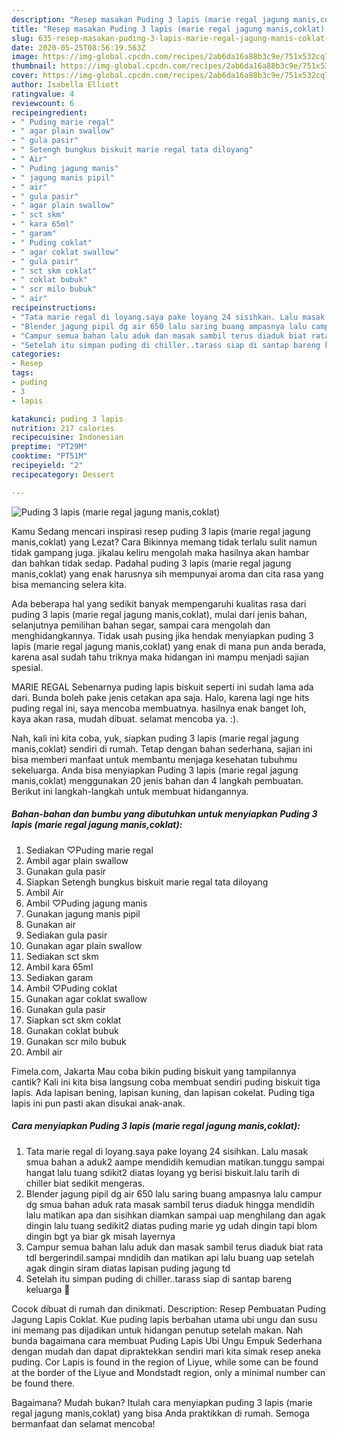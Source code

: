 ```yaml
---
description: "Resep masakan Puding 3 lapis (marie regal jagung manis,coklat) | Cara Masak Puding 3 lapis (marie regal jagung manis,coklat) Yang Enak Banget"
title: "Resep masakan Puding 3 lapis (marie regal jagung manis,coklat) | Cara Masak Puding 3 lapis (marie regal jagung manis,coklat) Yang Enak Banget"
slug: 635-resep-masakan-puding-3-lapis-marie-regal-jagung-manis-coklat-cara-masak-puding-3-lapis-marie-regal-jagung-manis-coklat-yang-enak-banget
date: 2020-05-25T08:56:19.563Z
image: https://img-global.cpcdn.com/recipes/2ab6da16a88b3c9e/751x532cq70/puding-3-lapis-marie-regal-jagung-maniscoklat-foto-resep-utama.jpg
thumbnail: https://img-global.cpcdn.com/recipes/2ab6da16a88b3c9e/751x532cq70/puding-3-lapis-marie-regal-jagung-maniscoklat-foto-resep-utama.jpg
cover: https://img-global.cpcdn.com/recipes/2ab6da16a88b3c9e/751x532cq70/puding-3-lapis-marie-regal-jagung-maniscoklat-foto-resep-utama.jpg
author: Isabella Elliott
ratingvalue: 4
reviewcount: 6
recipeingredient:
- " Puding marie regal"
- " agar plain swallow"
- " gula pasir"
- " Setengh bungkus biskuit marie regal tata diloyang"
- " Air"
- " Puding jagung manis"
- " jagung manis pipil"
- " air"
- " gula pasir"
- " agar plain swallow"
- " sct skm"
- " kara 65ml"
- " garam"
- " Puding coklat"
- " agar coklat swallow"
- " gula pasir"
- " sct skm coklat"
- " coklat bubuk"
- " scr milo bubuk"
- " air"
recipeinstructions:
- "Tata marie regal di loyang.saya pake loyang 24 sisihkan. Lalu masak smua bahan a aduk2 aampe mendidih kemudian matikan.tunggu sampai hangat lalu tuang sdikit2 diatas loyang yg berisi biskuit.lalu tarih di chiller biat sedikit mengeras."
- "Blender jagung pipil dg air 650 lalu saring buang ampasnya lalu campur dg smua bahan aduk rata masak sambil terus diaduk hingga mendidih lalu matikan apa dan sisihkan diamkan sampai uap menghilang dan agak dingin lalu tuang sedikit2 diatas puding marie yg udah dingin tapi blom dingin bgt ya biar gk misah layernya"
- "Campur semua bahan lalu aduk dan masak sambil terus diaduk biat rata tdl bergerindil.sampai mndidih dan matikan api lalu buang uap setelah agak dingin siram diatas lapisan puding jagung td"
- "Setelah itu simpan puding di chiller..tarass siap di santap bareng keluarga 🥰"
categories:
- Resep
tags:
- puding
- 3
- lapis

katakunci: puding 3 lapis 
nutrition: 217 calories
recipecuisine: Indonesian
preptime: "PT29M"
cooktime: "PT51M"
recipeyield: "2"
recipecategory: Dessert

---
```



![Puding 3 lapis (marie regal jagung manis,coklat)](https://img-global.cpcdn.com/recipes/2ab6da16a88b3c9e/751x532cq70/puding-3-lapis-marie-regal-jagung-maniscoklat-foto-resep-utama.jpg)

Kamu Sedang mencari inspirasi resep puding 3 lapis (marie regal jagung manis,coklat) yang Lezat? Cara Bikinnya memang tidak terlalu sulit namun tidak gampang juga. jikalau keliru mengolah maka hasilnya akan hambar dan bahkan tidak sedap. Padahal puding 3 lapis (marie regal jagung manis,coklat) yang enak harusnya sih mempunyai aroma dan cita rasa yang bisa memancing selera kita.

Ada beberapa hal yang sedikit banyak mempengaruhi kualitas rasa dari puding 3 lapis (marie regal jagung manis,coklat), mulai dari jenis bahan, selanjutnya pemilihan bahan segar, sampai cara mengolah dan menghidangkannya. Tidak usah pusing jika hendak menyiapkan puding 3 lapis (marie regal jagung manis,coklat) yang enak di mana pun anda berada, karena asal sudah tahu triknya maka hidangan ini mampu menjadi sajian spesial.

MARIE REGAL Sebenarnya puding lapis biskuit seperti ini sudah lama ada dari. Bunda boleh pake jenis cetakan apa saja. Halo, karena lagi nge hits puding regal ini, saya mencoba membuatnya. hasilnya enak banget loh, kaya akan rasa, mudah dibuat. selamat mencoba ya. :).


Nah, kali ini kita coba, yuk, siapkan puding 3 lapis (marie regal jagung manis,coklat) sendiri di rumah. Tetap dengan bahan sederhana, sajian ini bisa memberi manfaat untuk membantu menjaga kesehatan tubuhmu sekeluarga. Anda bisa menyiapkan Puding 3 lapis (marie regal jagung manis,coklat) menggunakan 20 jenis bahan dan 4 langkah pembuatan. Berikut ini langkah-langkah untuk membuat hidangannya.

<!--inarticleads1-->

##### Bahan-bahan dan bumbu yang dibutuhkan untuk menyiapkan Puding 3 lapis (marie regal jagung manis,coklat):

1. Sediakan  ♡Puding marie regal
1. Ambil  agar plain swallow
1. Gunakan  gula pasir
1. Siapkan  Setengh bungkus biskuit marie regal tata diloyang
1. Ambil  Air
1. Ambil  ♡Puding jagung manis
1. Gunakan  jagung manis pipil
1. Gunakan  air
1. Sediakan  gula pasir
1. Gunakan  agar plain swallow
1. Sediakan  sct skm
1. Ambil  kara 65ml
1. Sediakan  garam
1. Ambil  ♡Puding coklat
1. Gunakan  agar coklat swallow
1. Gunakan  gula pasir
1. Siapkan  sct skm coklat
1. Gunakan  coklat bubuk
1. Gunakan  scr milo bubuk
1. Ambil  air


Fimela.com, Jakarta Mau coba bikin puding biskuit yang tampilannya cantik? Kali ini kita bisa langsung coba membuat sendiri puding biskuit tiga lapis. Ada lapisan bening, lapisan kuning, dan lapisan cokelat. Puding tiga lapis ini pun pasti akan disukai anak-anak. 

<!--inarticleads2-->

##### Cara menyiapkan Puding 3 lapis (marie regal jagung manis,coklat):

1. Tata marie regal di loyang.saya pake loyang 24 sisihkan. Lalu masak smua bahan a aduk2 aampe mendidih kemudian matikan.tunggu sampai hangat lalu tuang sdikit2 diatas loyang yg berisi biskuit.lalu tarih di chiller biat sedikit mengeras.
1. Blender jagung pipil dg air 650 lalu saring buang ampasnya lalu campur dg smua bahan aduk rata masak sambil terus diaduk hingga mendidih lalu matikan apa dan sisihkan diamkan sampai uap menghilang dan agak dingin lalu tuang sedikit2 diatas puding marie yg udah dingin tapi blom dingin bgt ya biar gk misah layernya
1. Campur semua bahan lalu aduk dan masak sambil terus diaduk biat rata tdl bergerindil.sampai mndidih dan matikan api lalu buang uap setelah agak dingin siram diatas lapisan puding jagung td
1. Setelah itu simpan puding di chiller..tarass siap di santap bareng keluarga 🥰


Cocok dibuat di rumah dan dinikmati. Description: Resep Pembuatan Puding Jagung Lapis Coklat. Kue puding lapis berbahan utama ubi ungu dan susu ini memang pas dijadikan untuk hidangan penutup setelah makan. Nah bunda bagaimana cara membuat Puding Lapis Ubi Ungu Empuk Sederhana dengan mudah dan dapat dipraktekkan sendiri mari kita simak resep aneka puding. Cor Lapis is found in the region of Liyue, while some can be found at the border of the Liyue and Mondstadt region, only a minimal number can be found there. 

Bagaimana? Mudah bukan? Itulah cara menyiapkan puding 3 lapis (marie regal jagung manis,coklat) yang bisa Anda praktikkan di rumah. Semoga bermanfaat dan selamat mencoba!
